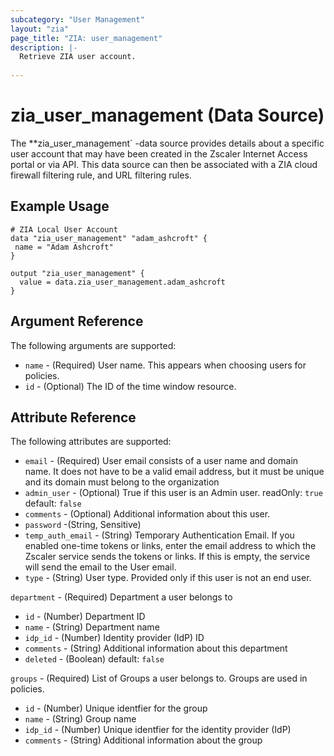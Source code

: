 ```yaml
---
subcategory: "User Management"
layout: "zia"
page_title: "ZIA: user_management"
description: |-
  Retrieve ZIA user account.
  
---
```

# zia_user_management (Data Source)

The **zia_user_management` -data source provides details about a specific user account that may have been created in the Zscaler Internet Access portal or via API. This data source can then be associated with a ZIA cloud firewall filtering rule, and URL filtering rules.

## Example Usage

```hcl
# ZIA Local User Account
data "zia_user_management" "adam_ashcroft" {
 name = "Adam Ashcroft"
}

output "zia_user_management" {
  value = data.zia_user_management.adam_ashcroft
}
```

## Argument Reference

The following arguments are supported:

* `name` - (Required) User name. This appears when choosing users for policies.
* `id` - (Optional) The ID of the time window resource.

## Attribute Reference

The following attributes are supported:

* `email` - (Required) User email consists of a user name and domain name. It does not have to be a valid email address, but it must be unique and its domain must belong to the organization
* `admin_user` - (Optional) True if this user is an Admin user. readOnly: `true` default: `false`
* `comments` - (Optional) Additional information about this user.
* `password` -(String, Sensitive)
* `temp_auth_email` - (String) Temporary Authentication Email. If you enabled one-time tokens or links, enter the email address to which the Zscaler service sends the tokens or links. If this is empty, the service will send the email to the User email.
* `type` - (String) User type. Provided only if this user is not an end user.

`department` - (Required) Department a user belongs to

* `id` - (Number) Department ID
* `name` - (String) Department name
* `idp_id` - (Number) Identity provider (IdP) ID
* `comments` - (String) Additional information about this department
* `deleted` - (Boolean) default: `false`

`groups` - (Required) List of Groups a user belongs to. Groups are used in policies.

* `id` - (Number) Unique identfier for the group
* `name` - (String) Group name
* `idp_id` - (Number) Unique identfier for the identity provider (IdP)
* `comments` - (String) Additional information about the group
